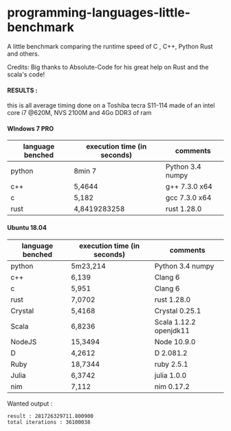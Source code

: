 # programming-languages-little-benchmark
A little benchmark comparing the runtime speed of C , C++, Python Rust  and others.

Credits:
Big thanks to Absolute-Code for his great help on Rust and the scala's code! 

#### RESULTS : 

this is all average timing done
on a Toshiba tecra S11-114
made of an intel core i7 @620M, NVS 2100M and 4Go DDR3 of ram


#### WIndows 7 PRO
language benched       | execution time  (in seconds)  | comments         
-----------------------|-------------------------------|------------------
python                 |      8min 7                   | Python 3.4 numpy 
c++                    |      5,4644                   | g++ 7.3.0 x64    
c                      |      5,182                    | gcc 7.3.0 x64    
rust                   |      4,8419283258             | rust 1.28.0      

#### Ubuntu 18.04
| language benched        | execution time  (in seconds)   | comments               |
| ------------------------|--------------------------------|------------------------|
|  python                 |      5m23,214                  |    Python 3.4 numpy    |
|  c++                    |      6,139                     |    Clang 6             |
|  c                      |      5,951                     |    Clang 6             |
|  rust	                  |      7,0702                    |    rust 1.28.0         |
|  Crystal                |      5,4168                    |    Crystal 0.25.1      |
|  Scala                  |      6,8236                  |    Scala 1.12.2  openjdk11       |
|  NodeJS                 |      15,3494                 |    Node 10.9.0                   |
|  D                       |      4,2612                  |    D 2.081.2                      |
|  Ruby                    |     18,7344                  |    ruby 2.5.1                     |
|  Julia                   |      6,3742                  |    julia 1.0.0                    |
|  nim                     |      7,112                  |    nim 0.17.2                    |

Wanted output : 
```
result : 281726329711.800900
total iterations : 36100038
```
